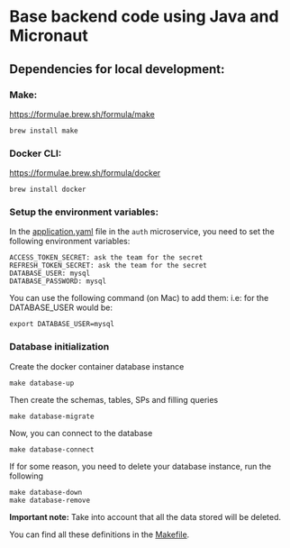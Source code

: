 # Base backend code using Java and Micronaut

## Dependencies for local development:

### Make: 
https://formulae.brew.sh/formula/make

```
brew install make
```

### Docker CLI:
https://formulae.brew.sh/formula/docker

```
brew install docker
```

### Setup the environment variables:

In the [application.yaml](src/auth/src/main/resources/application.yml) file in the `auth` microservice, you need to set the following environment variables:
```
ACCESS_TOKEN_SECRET: ask the team for the secret
REFRESH_TOKEN_SECRET: ask the team for the secret
DATABASE_USER: mysql
DATABASE_PASSWORD: mysql
```

You can use the following command (on Mac) to add them:
i.e: for the DATABASE_USER would be:
```
export DATABASE_USER=mysql
```

### Database initialization

Create the docker container database instance
```
make database-up
```

Then create the schemas, tables, SPs and filling queries
```
make database-migrate
```

Now, you can connect to the database
```
make database-connect
```

If for some reason, you need to delete your database instance, run the following
```
make database-down
make database-remove
```
**Important note:** Take into account that all the data stored will be deleted.

You can find all these definitions in the [Makefile](./Makefile).
